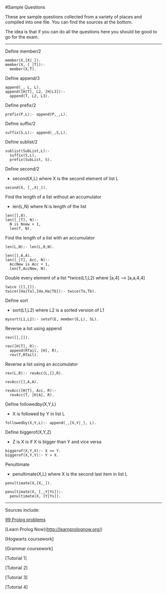 #Sample Questions

These are sample questions collected from a variety of places and compiled into one file. You can find the sources at the bottom.

The idea is that if you can do all the questions here you should be good to go for the exam. 


---

Define member/2

```
member(X,[X|_]).
member(X, [_|T]):-
  member(X,T).
```

Define append/3

```
append(_, L, L).
append([H|T], L2, [H|L3]):-
  append(T, L2, L3).
```

Define prefix/2
```
prefix(P,L):- append(P,_,L).
```

Define suffix/2
```
suffix(S,L):- append(_,S,L).
```

Define sublist/2
```
sublist(SubList,L):-
  suffix(S,L),
  prefix(SubList, S).
```

Define second/2

* second(X,L) where X is the second element of list L
```
second(X, [_,X|_]).
```

Find the length of a list without an accumulator 
* len(L,N) where N is length of the list 
```
len([],0).
len([_|T], N):-
  N is Nnew + 1,
  len(T, N).
```

Find the length of a list with an accumulator
```
len(L,N):- len(L,0,N).

len([],A,A).
len([_|T], Acc, N):-
  AccNew is Acc + 1,
  len(T,AccNew, N).
```

Double every element of a list
*twice(L1,L2) where [a,4] --> [a,a,4,4]
```
twice ([],[]).
twice([Ha|Ta],[Ha,Ha|Tb]):- twice(Ta,Tb).
```

Define sort 
* sort(L1,L2) where L2 is a sorted version of L1
```
mysort(L1,L2):- setof(E, member(E,L), SL).
```

Reverse a list using append
```
rev([],[]).

rev([H|T], R):-
  append(RTail, [H], R),
  rev(T,RTail).
```

Reverse a list using an accumulator
```
rev(L,R):- revAcc(L,[],R).

revAcc([],A,A).

revAcc([H|T], Acc, R):-
  revAcc(T, [H|A], R). 
```

Define followedby(X,Y,L)
* X is followed by Y in list L
```
followedby(X,Y,L):- append(_,[X,Y|_], L).
```

Define biggerof(X,Y,Z)
* Z is X is if X is bigger than Y and vice versa 
```
biggerof(X,Y,X):- X >= Y.
biggerof(X,Y,Y):- Y > X.
```

Penultimate
* penultimate(X,L) where X is the second last item in list L
```
penultimate(X,[X,_]).

penultimate(X, [_,Y|Ys]):-
  penultimate(X, [Y|Ys]).
```



---
Sources include:

[99 Prolog problems](http://www.ic.unicamp.br/~meidanis/courses/mc336/2009s2/prolog/problemas/)

[Learn Prolog Now)(http://learnprolognow.org/)

[Hogwarts coursework]

[Grammar coursework]

[Tutorial 1]

[Tutorial 2]

[Tutorial 3]

[Tutorial 4]

